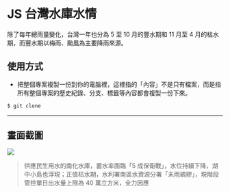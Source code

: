 # JS 台灣水庫水情

除了每年總雨量變化，台灣一年也分為 5 至 10 月的豐水期和 11 月至 4 月的枯水期，而豐水期以梅雨、颱風為主要降雨來源。

## 使用方式
- 把整個專案複製一份到你的電腦裡，這裡指的「內容」不是只有檔案，而是指所有整個專案的歷史紀錄、分支、標籤等內容都會複製一份下來。
```sh
$ git clone
```

----

## 畫面截圖
![](https://i.imgur.com/50dKQCq.png)
> 供應民生用水的南化水庫，蓄水率面臨「5 成保衛戰」，水位持續下降，湖中小島也浮現；正值枯水期，水利署南區水資源分署「未雨綢繆」，現階段管控單日出水量上限為 40 萬立方米，全力因應
